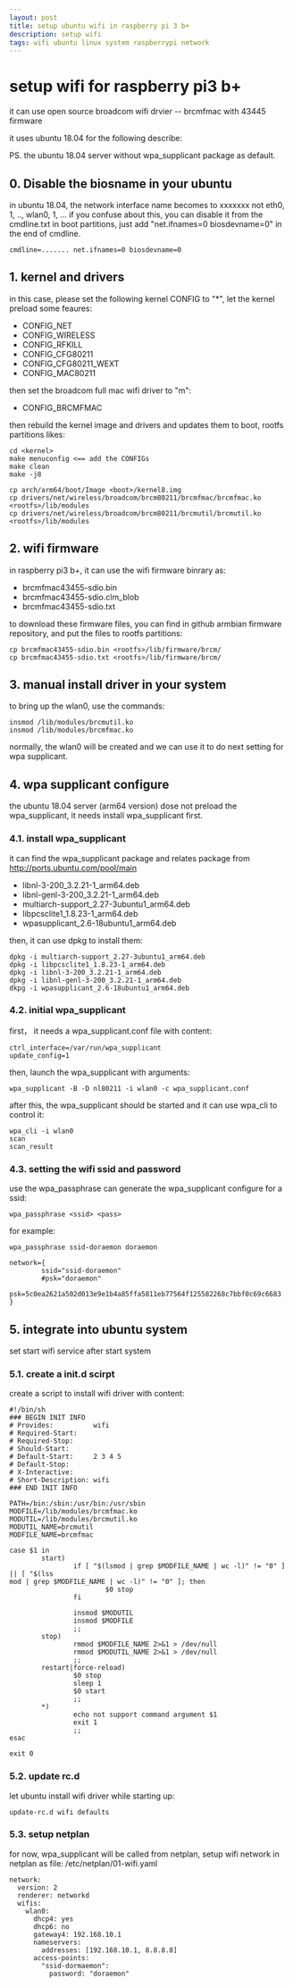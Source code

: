 ```yaml
---
layout: post
title: setup ubuntu wifi in raspberry pi 3 b+
description: setup wifi
tags: wifi ubuntu linux system raspberrypi network
---
```


# setup wifi for raspberry pi3 b+
it can use open source broadcom wifi drvier -- brcmfmac with 43445 firmware

it uses ubuntu 18.04 for the following describe:

PS. the ubuntu 18.04 server without wpa_supplicant package as default.
## 0. Disable the biosname in your ubuntu
in ubuntu 18.04, the network interface name becomes to xxxxxxx not eth0, 1, .., wlan0, 1, ...
if you confuse about this, you can disable it from the cmdline.txt in boot partitions, just add "net.ifnames=0 biosdevname=0" in the end of cmdline.
```shell
cmdline=....... net.ifnames=0 biosdevname=0
```

## 1. kernel and drivers
in this case, please set the following kernel CONFIG to "*", let the kernel preload some feaures:
* CONFIG_NET
* CONFIG_WIRELESS
* CONFIG_RFKILL
* CONFIG_CFG80211
* CONFIG_CFG80211_WEXT
* CONFIG_MAC80211


then set the broadcom full mac wifi driver to "m":
* CONFIG_BRCMFMAC

then rebuild the kernel image and drivers and updates them to boot, rootfs partitions likes:
```shell
cd <kernel>
make menuconfig <== add the CONFIGs
make clean
make -j8

cp arch/arm64/boot/Image <boot>/kernel8.img
cp drivers/net/wireless/broadcom/brcm80211/brcmfmac/brcmfmac.ko <rootfs>/lib/modules
cp drivers/net/wireless/broadcom/brcm80211/brcmutil/brcmutil.ko <rootfs>/lib/modules
```

## 2. wifi firmware
in raspberry pi3 b+, it can use the wifi firmware binrary as:
* brcmfmac43455-sdio.bin
* brcmfmac43455-sdio.clm_blob
* brcmfmac43455-sdio.txt

to download these firmware files, you can find in github armbian firmware repository, and put the files to rootfs partitions:
```shell
cp brcmfmac43455-sdio.bin <rootfs>/lib/firmware/brcm/
cp brcmfmac43455-sdio.txt <rootfs>/lib/firmware/brcm/
```

## 3. manual install driver in your system
to bring up the wlan0, use the commands:
```shell
insmod /lib/modules/brcmutil.ko
insmod /lib/modules/brcmfmac.ko
```
normally, the wlan0 will be created and we can use it to do next setting for wpa supplicant.

## 4. wpa supplicant configure
the ubuntu 18.04 server (arm64 version) dose not preload the wpa_supplicant, it needs install wpa_supplicant first.

### 4.1. install wpa_supplicant
it can find the wpa_supplicant package and relates package from http://ports.ubuntu.com/pool/main
* libnl-3-200_3.2.21-1_arm64.deb
* libnl-genl-3-200_3.2.21-1_arm64.deb
* multiarch-support_2.27-3ubuntu1_arm64.deb
* libpcsclite1_1.8.23-1_arm64.deb
* wpasupplicant_2.6-18ubuntu1_arm64.deb

then, it can use dpkg to install them:
```shell
dpkg -i multiarch-support_2.27-3ubuntu1_arm64.deb
dpkg -i libpcsclite1_1.8.23-1_arm64.deb
dpkg -i libnl-3-200_3.2.21-1_arm64.deb
dpkg -i libnl-genl-3-200_3.2.21-1_arm64.deb
dkpg -i wpasupplicant_2.6-18ubuntu1_arm64.deb
```

### 4.2. initial wpa_supplicant
first， it needs a wpa_supplicant.conf file with content:
```shell
ctrl_interface=/var/run/wpa_supplicant
update_config=1
```

then, launch the wpa_supplicant with arguments:
```shell
wpa_supplicant -B -D nl80211 -i wlan0 -c wpa_supplicant.conf
```

after this, the wpa_supplicant should be started and it can use wpa_cli to control it:
```shell
wpa_cli -i wlan0
scan
scan_result
```

### 4.3. setting the wifi ssid and password
use the wpa_passphrase can generate the wpa_supplicant configure for a ssid:
```shell
wpa_passphrase <ssid> <pass>
```
for example:
```shell
wpa_passphrase ssid-doraemon doraemon

network={
        ssid="ssid-doraemon"
        #psk="doraemon"
        psk=5c0ea2621a502d013e9e1b4a85ffa5811eb77564f125582268c7bbf0c69c6683
}
```
## 5. integrate into ubuntu system
set start wifi service after start system
### 5.1. create a init.d scirpt
create a script to install wifi driver with content:
```shell
#!/bin/sh
### BEGIN INIT INFO
# Provides:          wifi
# Required-Start:
# Required-Stop:
# Should-Start:
# Default-Start:     2 3 4 5
# Default-Stop:
# X-Interactive:
# Short-Description: wifi
### END INIT INFO

PATH=/bin:/sbin:/usr/bin:/usr/sbin
MODFILE=/lib/modules/brcmfmac.ko
MODUTIL=/lib/modules/brcmutil.ko
MODUTIL_NAME=brcmutil
MODFILE_NAME=brcmfmac

case $1 in
        start)
                if [ "$(lsmod | grep $MODFILE_NAME | wc -l)" != "0" ] || [ "$(lss
mod | grep $MODFILE_NAME | wc -l)" != "0" ]; then
                        $0 stop
                fi

                insmod $MODUTIL
                insmod $MODFILE
                ;;
        stop)
                rmmod $MODFILE_NAME 2>&1 > /dev/null
                rmmod $MODUTIL_NAME 2>&1 > /dev/null
                ;;
        restart|force-reload)
                $0 stop
                sleep 1
                $0 start
                ;;
        *)
                echo not support command argument $1
                exit 1
                ;;
esac

exit 0
```

### 5.2. update rc.d
let ubuntu install wifi driver while starting up:
```shell
update-rc.d wifi defaults
```

### 5.3. setup netplan
for now, wpa_supplicant will be called from netplan, setup wifi network in netplan as file: /etc/netplan/01-wifi.yaml
```shell
network:
  version: 2
  renderer: networkd
  wifis:
    wlan0:
      dhcp4: yes
      dhcp6: no
      gateway4: 192.168.10.1
      nameservers:
        addresses: [192.168.10.1, 8.8.8.8]
      access-points:
        "ssid-dormaemon":
          password: "doraemon"
```  
